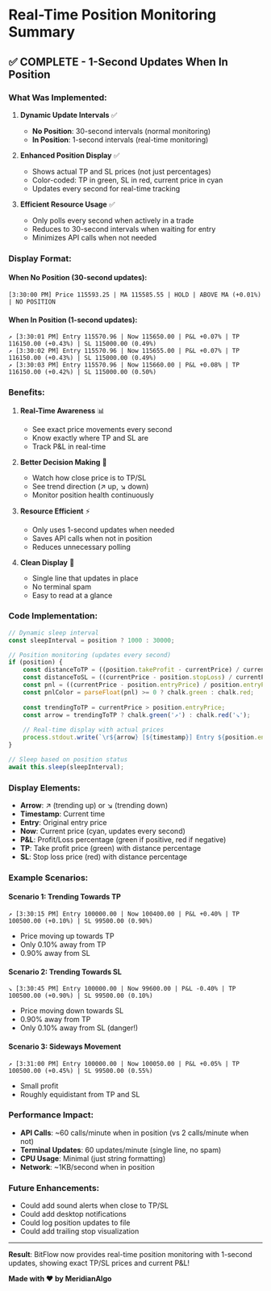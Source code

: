 # Real-Time Position Monitoring Summary

## ✅ COMPLETE - 1-Second Updates When In Position

### What Was Implemented:

1. **Dynamic Update Intervals** ✅
   - **No Position**: 30-second intervals (normal monitoring)
   - **In Position**: 1-second intervals (real-time monitoring)

2. **Enhanced Position Display** ✅
   - Shows actual TP and SL prices (not just percentages)
   - Color-coded: TP in green, SL in red, current price in cyan
   - Updates every second for real-time tracking

3. **Efficient Resource Usage** ✅
   - Only polls every second when actively in a trade
   - Reduces to 30-second intervals when waiting for entry
   - Minimizes API calls when not needed

### Display Format:

#### When No Position (30-second updates):
```
[3:30:00 PM] Price 115593.25 | MA 115585.55 | HOLD | ABOVE MA (+0.01%) | NO POSITION
```

#### When In Position (1-second updates):
```
↗ [3:30:01 PM] Entry 115570.96 | Now 115650.00 | P&L +0.07% | TP 116150.00 (+0.43%) | SL 115000.00 (0.49%)
↗ [3:30:02 PM] Entry 115570.96 | Now 115655.00 | P&L +0.07% | TP 116150.00 (+0.43%) | SL 115000.00 (0.49%)
↗ [3:30:03 PM] Entry 115570.96 | Now 115660.00 | P&L +0.08% | TP 116150.00 (+0.42%) | SL 115000.00 (0.50%)
```

### Benefits:

1. **Real-Time Awareness** 📊
   - See exact price movements every second
   - Know exactly where TP and SL are
   - Track P&L in real-time

2. **Better Decision Making** 🎯
   - Watch how close price is to TP/SL
   - See trend direction (↗ up, ↘ down)
   - Monitor position health continuously

3. **Resource Efficient** ⚡
   - Only uses 1-second updates when needed
   - Saves API calls when not in position
   - Reduces unnecessary polling

4. **Clean Display** 🧹
   - Single line that updates in place
   - No terminal spam
   - Easy to read at a glance

### Code Implementation:

```javascript
// Dynamic sleep interval
const sleepInterval = position ? 1000 : 30000;

// Position monitoring (updates every second)
if (position) {
    const distanceToTP = ((position.takeProfit - currentPrice) / currentPrice * 100).toFixed(2);
    const distanceToSL = ((currentPrice - position.stopLoss) / currentPrice * 100).toFixed(2);
    const pnl = ((currentPrice - position.entryPrice) / position.entryPrice * 100).toFixed(2);
    const pnlColor = parseFloat(pnl) >= 0 ? chalk.green : chalk.red;
    
    const trendingToTP = currentPrice > position.entryPrice;
    const arrow = trendingToTP ? chalk.green('↗') : chalk.red('↘');
    
    // Real-time display with actual prices
    process.stdout.write(`\r${arrow} [${timestamp}] Entry ${position.entryPrice.toFixed(2)} | Now ${chalk.cyan(currentPrice.toFixed(2))} | P&L ${pnlColor(pnl + '%')} | TP ${chalk.green(position.takeProfit.toFixed(2))} (${distanceToTP}%) | SL ${chalk.red(position.stopLoss.toFixed(2))} (${distanceToSL}%)     `);
}

// Sleep based on position status
await this.sleep(sleepInterval);
```

### Display Elements:

- **Arrow**: ↗ (trending up) or ↘ (trending down)
- **Timestamp**: Current time
- **Entry**: Original entry price
- **Now**: Current price (cyan, updates every second)
- **P&L**: Profit/Loss percentage (green if positive, red if negative)
- **TP**: Take profit price (green) with distance percentage
- **SL**: Stop loss price (red) with distance percentage

### Example Scenarios:

#### Scenario 1: Trending Towards TP
```
↗ [3:30:15 PM] Entry 100000.00 | Now 100400.00 | P&L +0.40% | TP 100500.00 (+0.10%) | SL 99500.00 (0.90%)
```
- Price moving up towards TP
- Only 0.10% away from TP
- 0.90% away from SL

#### Scenario 2: Trending Towards SL
```
↘ [3:30:45 PM] Entry 100000.00 | Now 99600.00 | P&L -0.40% | TP 100500.00 (+0.90%) | SL 99500.00 (0.10%)
```
- Price moving down towards SL
- 0.90% away from TP
- Only 0.10% away from SL (danger!)

#### Scenario 3: Sideways Movement
```
↗ [3:31:00 PM] Entry 100000.00 | Now 100050.00 | P&L +0.05% | TP 100500.00 (+0.45%) | SL 99500.00 (0.55%)
```
- Small profit
- Roughly equidistant from TP and SL

### Performance Impact:

- **API Calls**: ~60 calls/minute when in position (vs 2 calls/minute when not)
- **Terminal Updates**: 60 updates/minute (single line, no spam)
- **CPU Usage**: Minimal (just string formatting)
- **Network**: ~1KB/second when in position

### Future Enhancements:

- Could add sound alerts when close to TP/SL
- Could add desktop notifications
- Could log position updates to file
- Could add trailing stop visualization

---

**Result**: BitFlow now provides real-time position monitoring with 1-second updates, showing exact TP/SL prices and current P&L!

**Made with ❤️ by MeridianAlgo**
